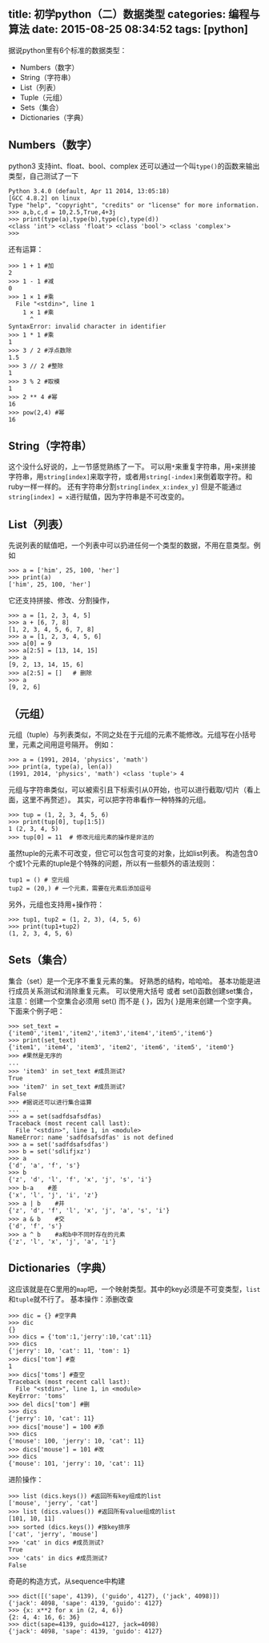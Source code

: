 title: 初学python（二）数据类型
categories: 编程与算法
date: 2015-08-25 08:34:52
tags: [python]
---
据说python里有6个标准的数据类型：

 - Numbers（数字）
 - String（字符串）
 - List（列表） 
 - Tuple（元组） 
 - Sets（集合）
 - Dictionaries（字典）


<!--more-->

## Numbers（数字） ##
python3 支持int、float、bool、complex
还可以通过一个叫`type()`的函数来输出类型，自己测试了一下

    Python 3.4.0 (default, Apr 11 2014, 13:05:18) 
    [GCC 4.8.2] on linux
    Type "help", "copyright", "credits" or "license" for more information.
    >>> a,b,c,d = 10,2.5,True,4+3j
    >>> print(type(a),type(b),type(c),type(d))
    <class 'int'> <class 'float'> <class 'bool'> <class 'complex'>
    >>> 
还有运算：

    >>> 1 + 1 #加
    2
    >>> 1 - 1 #减
    0
    >>> 1 × 1 #乘
      File "<stdin>", line 1
        1 × 1 #乘
          ^
    SyntaxError: invalid character in identifier
    >>> 1 * 1 #乘
    1
    >>> 3 / 2 #浮点数除
    1.5
    >>> 3 // 2 #整除
    1
    >>> 3 % 2 #取模
    1
    >>> 2 ** 4 #幂
    16
    >>> pow(2,4) #幂
    16
## String（字符串） ##
这个没什么好说的，上一节感觉熟练了一下。
可以用`*`来重复字符串，用`+`来拼接字符串，用`string[index]`来取字符，或者用`string[-index]`来倒着取字符。和ruby一样一样的。
还有字符串分割`string[index_x:index_y]`
但是不能通`过string[index] = x`进行赋值，因为字符串是不可改变的。
## List（列表） ##
先说列表的赋值吧，一个列表中可以扔进任何一个类型的数据，不用在意类型。例如

    >>> a = ['him', 25, 100, 'her']
    >>> print(a)
    ['him', 25, 100, 'her']
它还支持拼接、修改、分割操作，

    >>> a = [1, 2, 3, 4, 5]
    >>> a + [6, 7, 8]
    [1, 2, 3, 4, 5, 6, 7, 8]
    >>> a = [1, 2, 3, 4, 5, 6]
    >>> a[0] = 9
    >>> a[2:5] = [13, 14, 15]
    >>> a
    [9, 2, 13, 14, 15, 6]
    >>> a[2:5] = []   # 删除
    >>> a
    [9, 2, 6]
## （元组） ##
元组（tuple）与列表类似，不同之处在于元组的元素不能修改。元组写在小括号里，元素之间用逗号隔开。
例如：

    >>> a = (1991, 2014, 'physics', 'math')
    >>> print(a, type(a), len(a))
    (1991, 2014, 'physics', 'math') <class 'tuple'> 4
元组与字符串类似，可以被索引且下标索引从0开始，也可以进行截取/切片（看上面，这里不再赘述）。
其实，可以把字符串看作一种特殊的元组。

    >>> tup = (1, 2, 3, 4, 5, 6)
    >>> print(tup[0], tup[1:5])
    1 (2, 3, 4, 5)
    >>> tup[0] = 11  # 修改元组元素的操作是非法的

虽然tuple的元素不可改变，但它可以包含可变的对象，比如list列表。
构造包含0个或1个元素的tuple是个特殊的问题，所以有一些额外的语法规则：

    tup1 = () # 空元组
    tup2 = (20,) # 一个元素，需要在元素后添加逗号

另外，元组也支持用+操作符：

    >>> tup1, tup2 = (1, 2, 3), (4, 5, 6)
    >>> print(tup1+tup2)
    (1, 2, 3, 4, 5, 6)
## Sets（集合） ##
集合（set）是一个无序不重复元素的集。
好熟悉的结构，哈哈哈。
基本功能是进行成员关系测试和消除重复元素。
可以使用大括号 或者 set()函数创建set集合，注意：创建一个空集合必须用 set() 而不是 { }，因为{ }是用来创建一个空字典。
下面来个例子吧：

    >>> set_text = {'item0','item1','item2','item3','item4','item5','item6'}
    >>> print(set_text)
    {'item1', 'item4', 'item3', 'item2', 'item6', 'item5', 'item0'}
    >>> #果然是无序的
    ... 
    >>> 'item3' in set_text #成员测试?
    True
    >>> 'item7' in set_text #成员测试?
    False
    >>> #据说还可以进行集合运算
    ... 
    >>> a = set(sadfdsafsdfas)
    Traceback (most recent call last):
      File "<stdin>", line 1, in <module>
    NameError: name 'sadfdsafsdfas' is not defined
    >>> a = set('sadfdsafsdfas')
    >>> b = set('sdlifjxz')
    >>> a
    {'d', 'a', 'f', 's'}
    >>> b
    {'z', 'd', 'l', 'f', 'x', 'j', 's', 'i'}
    >>> b-a    #差
    {'x', 'l', 'j', 'i', 'z'}
    >>> a | b    #并
    {'z', 'd', 'f', 'l', 'x', 'j', 'a', 's', 'i'}
    >>> a & b    #交
    {'d', 'f', 's'}
    >>> a ^ b    #a和b中不同时存在的元素
    {'z', 'l', 'x', 'j', 'a', 'i'}

## Dictionaries（字典） ##
这应该就是在C里用的`map`吧，一个映射类型。其中的key必须是不可变类型，`list`和`tuple`就不行了。
基本操作：添删改查

    >>> dic = {} #空字典
    >>> dic
    {}
    >>> dics = {'tom':1,'jerry':10,'cat':11}
    >>> dics
    {'jerry': 10, 'cat': 11, 'tom': 1}
    >>> dics['tom'] #查
    1
    >>> dics['toms'] #查空
    Traceback (most recent call last):
      File "<stdin>", line 1, in <module>
    KeyError: 'toms'
    >>> del dics['tom'] #删
    >>> dics
    {'jerry': 10, 'cat': 11}
    >>> dics['mouse'] = 100 #添
    >>> dics
    {'mouse': 100, 'jerry': 10, 'cat': 11}
    >>> dics['mouse'] = 101 #改
    >>> dics
    {'mouse': 101, 'jerry': 10, 'cat': 11}
进阶操作：

    >>> list (dics.keys()) #返回所有key组成的list
    ['mouse', 'jerry', 'cat']
    >>> list (dics.values()) #返回所有value组成的list
    [101, 10, 11]
    >>> sorted (dics.keys()) #按key排序
    ['cat', 'jerry', 'mouse']
    >>> 'cat' in dics #成员测试?
    True
    >>> 'cats' in dics #成员测试?
    False
奇葩的构造方式，从sequence中构建

    >>> dict([('sape', 4139), ('guido', 4127), ('jack', 4098)])
    {'jack': 4098, 'sape': 4139, 'guido': 4127}
    >>> {x: x**2 for x in (2, 4, 6)}
    {2: 4, 4: 16, 6: 36}
    >>> dict(sape=4139, guido=4127, jack=4098)
    {'jack': 4098, 'sape': 4139, 'guido': 4127}

